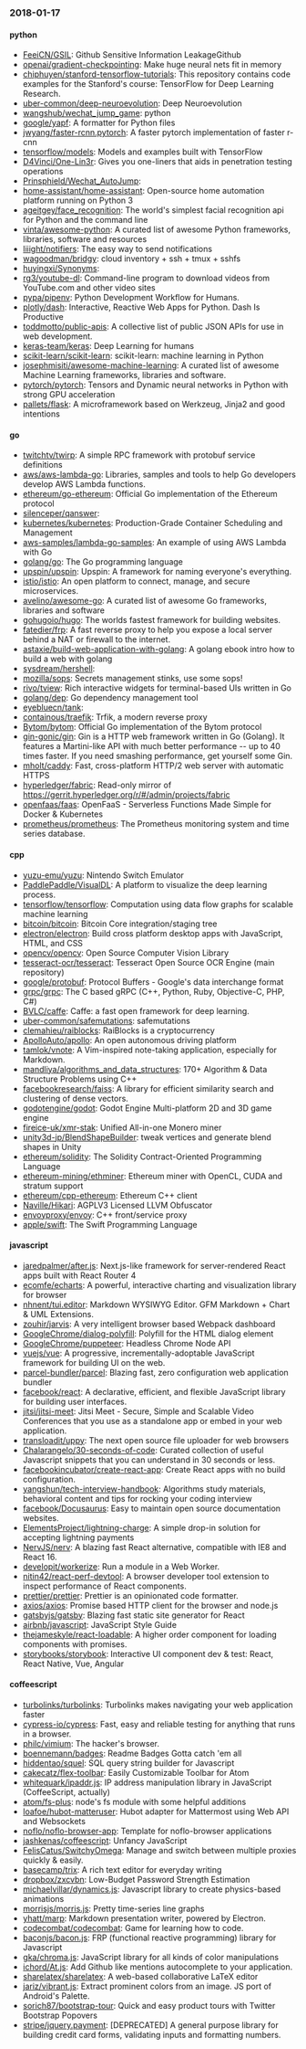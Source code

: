 ### 2018-01-17

#### python
* [FeeiCN/GSIL](https://github.com/FeeiCN/GSIL): Github Sensitive Information LeakageGithub
* [openai/gradient-checkpointing](https://github.com/openai/gradient-checkpointing): Make huge neural nets fit in memory
* [chiphuyen/stanford-tensorflow-tutorials](https://github.com/chiphuyen/stanford-tensorflow-tutorials): This repository contains code examples for the Stanford's course: TensorFlow for Deep Learning Research.
* [uber-common/deep-neuroevolution](https://github.com/uber-common/deep-neuroevolution): Deep Neuroevolution
* [wangshub/wechat_jump_game](https://github.com/wangshub/wechat_jump_game): python 
* [google/yapf](https://github.com/google/yapf): A formatter for Python files
* [jwyang/faster-rcnn.pytorch](https://github.com/jwyang/faster-rcnn.pytorch): A faster pytorch implementation of faster r-cnn
* [tensorflow/models](https://github.com/tensorflow/models): Models and examples built with TensorFlow
* [D4Vinci/One-Lin3r](https://github.com/D4Vinci/One-Lin3r): Gives you one-liners that aids in penetration testing operations
* [Prinsphield/Wechat_AutoJump](https://github.com/Prinsphield/Wechat_AutoJump): 
* [home-assistant/home-assistant](https://github.com/home-assistant/home-assistant):  Open-source home automation platform running on Python 3
* [ageitgey/face_recognition](https://github.com/ageitgey/face_recognition): The world's simplest facial recognition api for Python and the command line
* [vinta/awesome-python](https://github.com/vinta/awesome-python): A curated list of awesome Python frameworks, libraries, software and resources
* [liiight/notifiers](https://github.com/liiight/notifiers): The easy way to send notifications
* [wagoodman/bridgy](https://github.com/wagoodman/bridgy): cloud inventory + ssh + tmux + sshfs
* [huyingxi/Synonyms](https://github.com/huyingxi/Synonyms): 
* [rg3/youtube-dl](https://github.com/rg3/youtube-dl): Command-line program to download videos from YouTube.com and other video sites
* [pypa/pipenv](https://github.com/pypa/pipenv): Python Development Workflow for Humans.
* [plotly/dash](https://github.com/plotly/dash): Interactive, Reactive Web Apps for Python. Dash Is Productive
* [toddmotto/public-apis](https://github.com/toddmotto/public-apis): A collective list of public JSON APIs for use in web development.
* [keras-team/keras](https://github.com/keras-team/keras): Deep Learning for humans
* [scikit-learn/scikit-learn](https://github.com/scikit-learn/scikit-learn): scikit-learn: machine learning in Python
* [josephmisiti/awesome-machine-learning](https://github.com/josephmisiti/awesome-machine-learning): A curated list of awesome Machine Learning frameworks, libraries and software.
* [pytorch/pytorch](https://github.com/pytorch/pytorch): Tensors and Dynamic neural networks in Python with strong GPU acceleration
* [pallets/flask](https://github.com/pallets/flask): A microframework based on Werkzeug, Jinja2 and good intentions

#### go
* [twitchtv/twirp](https://github.com/twitchtv/twirp): A simple RPC framework with protobuf service definitions
* [aws/aws-lambda-go](https://github.com/aws/aws-lambda-go): Libraries, samples and tools to help Go developers develop AWS Lambda functions.
* [ethereum/go-ethereum](https://github.com/ethereum/go-ethereum): Official Go implementation of the Ethereum protocol
* [silenceper/qanswer](https://github.com/silenceper/qanswer):   
* [kubernetes/kubernetes](https://github.com/kubernetes/kubernetes): Production-Grade Container Scheduling and Management
* [aws-samples/lambda-go-samples](https://github.com/aws-samples/lambda-go-samples): An example of using AWS Lambda with Go
* [golang/go](https://github.com/golang/go): The Go programming language
* [upspin/upspin](https://github.com/upspin/upspin): Upspin: A framework for naming everyone's everything.
* [istio/istio](https://github.com/istio/istio): An open platform to connect, manage, and secure microservices.
* [avelino/awesome-go](https://github.com/avelino/awesome-go): A curated list of awesome Go frameworks, libraries and software
* [gohugoio/hugo](https://github.com/gohugoio/hugo): The worlds fastest framework for building websites.
* [fatedier/frp](https://github.com/fatedier/frp): A fast reverse proxy to help you expose a local server behind a NAT or firewall to the internet.
* [astaxie/build-web-application-with-golang](https://github.com/astaxie/build-web-application-with-golang): A golang ebook intro how to build a web with golang
* [sysdream/hershell](https://github.com/sysdream/hershell): 
* [mozilla/sops](https://github.com/mozilla/sops): Secrets management stinks, use some sops!
* [rivo/tview](https://github.com/rivo/tview): Rich interactive widgets for terminal-based UIs written in Go
* [golang/dep](https://github.com/golang/dep): Go dependency management tool
* [eyebluecn/tank](https://github.com/eyebluecn/tank): 
* [containous/traefik](https://github.com/containous/traefik): Trfik, a modern reverse proxy
* [Bytom/bytom](https://github.com/Bytom/bytom): Official Go implementation of the Bytom protocol
* [gin-gonic/gin](https://github.com/gin-gonic/gin): Gin is a HTTP web framework written in Go (Golang). It features a Martini-like API with much better performance -- up to 40 times faster. If you need smashing performance, get yourself some Gin.
* [mholt/caddy](https://github.com/mholt/caddy): Fast, cross-platform HTTP/2 web server with automatic HTTPS
* [hyperledger/fabric](https://github.com/hyperledger/fabric): Read-only mirror of https://gerrit.hyperledger.org/r/#/admin/projects/fabric
* [openfaas/faas](https://github.com/openfaas/faas): OpenFaaS - Serverless Functions Made Simple for Docker & Kubernetes
* [prometheus/prometheus](https://github.com/prometheus/prometheus): The Prometheus monitoring system and time series database.

#### cpp
* [yuzu-emu/yuzu](https://github.com/yuzu-emu/yuzu): Nintendo Switch Emulator
* [PaddlePaddle/VisualDL](https://github.com/PaddlePaddle/VisualDL): A platform to visualize the deep learning process.
* [tensorflow/tensorflow](https://github.com/tensorflow/tensorflow): Computation using data flow graphs for scalable machine learning
* [bitcoin/bitcoin](https://github.com/bitcoin/bitcoin): Bitcoin Core integration/staging tree
* [electron/electron](https://github.com/electron/electron): Build cross platform desktop apps with JavaScript, HTML, and CSS
* [opencv/opencv](https://github.com/opencv/opencv): Open Source Computer Vision Library
* [tesseract-ocr/tesseract](https://github.com/tesseract-ocr/tesseract): Tesseract Open Source OCR Engine (main repository)
* [google/protobuf](https://github.com/google/protobuf): Protocol Buffers - Google's data interchange format
* [grpc/grpc](https://github.com/grpc/grpc): The C based gRPC (C++, Python, Ruby, Objective-C, PHP, C#)
* [BVLC/caffe](https://github.com/BVLC/caffe): Caffe: a fast open framework for deep learning.
* [uber-common/safemutations](https://github.com/uber-common/safemutations): safemutations
* [clemahieu/raiblocks](https://github.com/clemahieu/raiblocks): RaiBlocks is a cryptocurrency
* [ApolloAuto/apollo](https://github.com/ApolloAuto/apollo): An open autonomous driving platform
* [tamlok/vnote](https://github.com/tamlok/vnote): A Vim-inspired note-taking application, especially for Markdown.
* [mandliya/algorithms_and_data_structures](https://github.com/mandliya/algorithms_and_data_structures): 170+ Algorithm & Data Structure Problems using C++
* [facebookresearch/faiss](https://github.com/facebookresearch/faiss): A library for efficient similarity search and clustering of dense vectors.
* [godotengine/godot](https://github.com/godotengine/godot): Godot Engine  Multi-platform 2D and 3D game engine
* [fireice-uk/xmr-stak](https://github.com/fireice-uk/xmr-stak): Unified All-in-one Monero miner
* [unity3d-jp/BlendShapeBuilder](https://github.com/unity3d-jp/BlendShapeBuilder): tweak vertices and generate blend shapes in Unity
* [ethereum/solidity](https://github.com/ethereum/solidity): The Solidity Contract-Oriented Programming Language
* [ethereum-mining/ethminer](https://github.com/ethereum-mining/ethminer): Ethereum miner with OpenCL, CUDA and stratum support
* [ethereum/cpp-ethereum](https://github.com/ethereum/cpp-ethereum): Ethereum C++ client
* [Naville/Hikari](https://github.com/Naville/Hikari): AGPLV3 Licensed LLVM Obfuscator
* [envoyproxy/envoy](https://github.com/envoyproxy/envoy): C++ front/service proxy
* [apple/swift](https://github.com/apple/swift): The Swift Programming Language

#### javascript
* [jaredpalmer/after.js](https://github.com/jaredpalmer/after.js): Next.js-like framework for server-rendered React apps built with React Router 4
* [ecomfe/echarts](https://github.com/ecomfe/echarts): A powerful, interactive charting and visualization library for browser
* [nhnent/tui.editor](https://github.com/nhnent/tui.editor):  Markdown WYSIWYG Editor. GFM Markdown + Chart & UML Extensions.
* [zouhir/jarvis](https://github.com/zouhir/jarvis): A very intelligent browser based Webpack dashboard
* [GoogleChrome/dialog-polyfill](https://github.com/GoogleChrome/dialog-polyfill): Polyfill for the HTML dialog element
* [GoogleChrome/puppeteer](https://github.com/GoogleChrome/puppeteer): Headless Chrome Node API
* [vuejs/vue](https://github.com/vuejs/vue):  A progressive, incrementally-adoptable JavaScript framework for building UI on the web.
* [parcel-bundler/parcel](https://github.com/parcel-bundler/parcel):  Blazing fast, zero configuration web application bundler
* [facebook/react](https://github.com/facebook/react): A declarative, efficient, and flexible JavaScript library for building user interfaces.
* [jitsi/jitsi-meet](https://github.com/jitsi/jitsi-meet): Jitsi Meet - Secure, Simple and Scalable Video Conferences that you use as a standalone app or embed in your web application.
* [transloadit/uppy](https://github.com/transloadit/uppy): The next open source file uploader for web browsers 
* [Chalarangelo/30-seconds-of-code](https://github.com/Chalarangelo/30-seconds-of-code): Curated collection of useful Javascript snippets that you can understand in 30 seconds or less.
* [facebookincubator/create-react-app](https://github.com/facebookincubator/create-react-app): Create React apps with no build configuration.
* [yangshun/tech-interview-handbook](https://github.com/yangshun/tech-interview-handbook):  Algorithms study materials, behavioral content and tips for rocking your coding interview
* [facebook/Docusaurus](https://github.com/facebook/Docusaurus): Easy to maintain open source documentation websites.
* [ElementsProject/lightning-charge](https://github.com/ElementsProject/lightning-charge): A simple drop-in solution for accepting lightning payments
* [NervJS/nerv](https://github.com/NervJS/nerv): A blazing fast React alternative, compatible with IE8 and React 16.
* [developit/workerize](https://github.com/developit/workerize):  Run a module in a Web Worker.
* [nitin42/react-perf-devtool](https://github.com/nitin42/react-perf-devtool): A browser developer tool extension to inspect performance of React components.
* [prettier/prettier](https://github.com/prettier/prettier): Prettier is an opinionated code formatter.
* [axios/axios](https://github.com/axios/axios): Promise based HTTP client for the browser and node.js
* [gatsbyjs/gatsby](https://github.com/gatsbyjs/gatsby):  Blazing fast static site generator for React
* [airbnb/javascript](https://github.com/airbnb/javascript): JavaScript Style Guide
* [thejameskyle/react-loadable](https://github.com/thejameskyle/react-loadable):  A higher order component for loading components with promises.
* [storybooks/storybook](https://github.com/storybooks/storybook): Interactive UI component dev & test: React, React Native, Vue, Angular

#### coffeescript
* [turbolinks/turbolinks](https://github.com/turbolinks/turbolinks): Turbolinks makes navigating your web application faster
* [cypress-io/cypress](https://github.com/cypress-io/cypress): Fast, easy and reliable testing for anything that runs in a browser.
* [philc/vimium](https://github.com/philc/vimium): The hacker's browser.
* [boennemann/badges](https://github.com/boennemann/badges):  Readme Badges  Gotta catch 'em all
* [hiddentao/squel](https://github.com/hiddentao/squel):  SQL query string builder for Javascript
* [cakecatz/flex-toolbar](https://github.com/cakecatz/flex-toolbar): Easily Customizable Toolbar for Atom
* [whitequark/ipaddr.js](https://github.com/whitequark/ipaddr.js): IP address manipulation library in JavaScript (CoffeeScript, actually)
* [atom/fs-plus](https://github.com/atom/fs-plus): node's fs module with some helpful additions
* [loafoe/hubot-matteruser](https://github.com/loafoe/hubot-matteruser): Hubot adapter for Mattermost using Web API and Websockets
* [noflo/noflo-browser-app](https://github.com/noflo/noflo-browser-app): Template for noflo-browser applications
* [jashkenas/coffeescript](https://github.com/jashkenas/coffeescript): Unfancy JavaScript
* [FelisCatus/SwitchyOmega](https://github.com/FelisCatus/SwitchyOmega): Manage and switch between multiple proxies quickly & easily.
* [basecamp/trix](https://github.com/basecamp/trix): A rich text editor for everyday writing
* [dropbox/zxcvbn](https://github.com/dropbox/zxcvbn): Low-Budget Password Strength Estimation
* [michaelvillar/dynamics.js](https://github.com/michaelvillar/dynamics.js): Javascript library to create physics-based animations
* [morrisjs/morris.js](https://github.com/morrisjs/morris.js): Pretty time-series line graphs
* [yhatt/marp](https://github.com/yhatt/marp): Markdown presentation writer, powered by Electron.
* [codecombat/codecombat](https://github.com/codecombat/codecombat): Game for learning how to code.
* [baconjs/bacon.js](https://github.com/baconjs/bacon.js): FRP (functional reactive programming) library for Javascript
* [gka/chroma.js](https://github.com/gka/chroma.js): JavaScript library for all kinds of color manipulations
* [ichord/At.js](https://github.com/ichord/At.js): Add Github like mentions autocomplete to your application.
* [sharelatex/sharelatex](https://github.com/sharelatex/sharelatex): A web-based collaborative LaTeX editor
* [jariz/vibrant.js](https://github.com/jariz/vibrant.js): Extract prominent colors from an image. JS port of Android's Palette.
* [sorich87/bootstrap-tour](https://github.com/sorich87/bootstrap-tour): Quick and easy product tours with Twitter Bootstrap Popovers
* [stripe/jquery.payment](https://github.com/stripe/jquery.payment): [DEPRECATED] A general purpose library for building credit card forms, validating inputs and formatting numbers.
